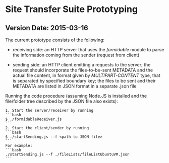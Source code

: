 # Site Transfer Suite Prototyping #

## Version Date: 2015-03-16 ##

The current prototype consists of the following:

-	receiving side: an HTTP server that uses the *formidable* module
	to parse the information coming from the sender (request from client)
	
-	sending side: an HTTP client emitting a requests to the server; the request
	should incorporate the files-to-be-sent METADATA and the actual file content,
	in format given by *MULTIPART-CONTENT* type, that is separated by specified
	boundary key; the files to be sent and their METADATA are listed in JSON format
	in a separate .json file

Running the code procedure (assuming Node.JS is installed and the file/folder tree described by the JSON file also exists):

	1. Start the server/receiver by running
	```bash
	$ ./formidableReceiver.js
	```
	2. Start the client/sender by running
	```bash
	$ ./startSending.js --f <path to JSON file>
	```
	For example:
	```bash
	./startSending.js --f ./fileLists/fileListUbuntuVM.json
	```
